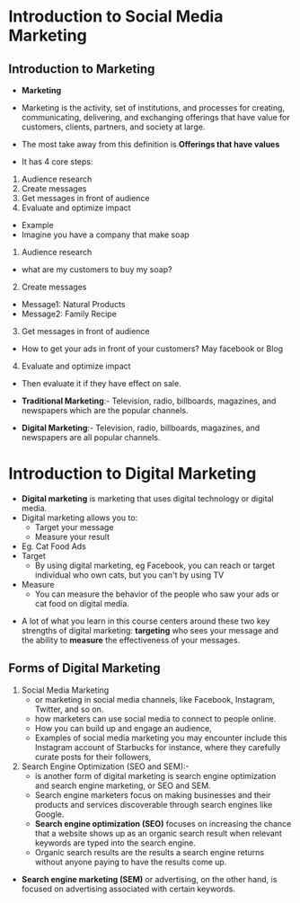 # Introduction to Social Media Marketing

## Introduction to Marketing

- **Marketing**
- Marketing is the activity, set of institutions, and processes for creating, communicating, delivering, and exchanging offerings that have value for customers, clients, partners, and society at large.

- The most take away from this definition is **Offerings that have values**
- It has 4 core steps:

1.  Audience research
2.  Create messages
3.  Get messages in front of audience
4.  Evaluate and optimize impact

- Example
- Imagine you have a company that make soap

1.  Audience research

- what are my customers to buy my soap?

2.  Create messages

- Message1: Natural Products
- Message2: Family Recipe

3.  Get messages in front of audience

- How to get your ads in front of your customers? May facebook or Blog

4.  Evaluate and optimize impact

- Then evaluate it if they have effect on sale.

- **Traditional Marketing**:- Television, radio, billboards, magazines, and newspapers which are the popular channels.
- **Digital Marketing**:- Television, radio, billboards, magazines, and newspapers are all popular channels.

# Introduction to Digital Marketing

- **Digital marketing** is marketing that uses digital technology or digital media.
- Digital marketing allows you to:
  - Target your message
  - Measure your result
- Eg. Cat Food Ads
- Target
  - By using digital marketing, eg Facebook, you can reach or target individual who own cats, but you can't by using TV
- Measure
  - You can measure the behavior of the people who saw your ads or cat food on digital media.

* A lot of what you learn in this course centers around these two key strengths of digital marketing: **targeting** who sees your message and the ability to **measure** the effectiveness of your messages.

## Forms of Digital Marketing

1. Social Media Marketing
   - or marketing in social media channels, like Facebook, Instagram, Twitter, and so on.
   - how marketers can use social media to connect to people online.
   - How you can build up and engage an audience,
   - Examples of social media marketing you may encounter include this Instagram account of Starbucks for instance, where they carefully curate posts for their followers,
2. Search Engine Optimization (SEO and SEM):-
   - is another form of digital marketing is search engine optimization and search engine marketing, or SEO and SEM.
   - Search engine marketers focus on making businesses and their products and services discoverable through search engines like Google.
   - **Search engine optimization (SEO)** focuses on increasing the chance that a website shows up as an organic search result when relevant keywords are typed into the search engine.
   - Organic search results are the results a search engine returns without anyone paying to have the results come up.

- **Search engine marketing (SEM)** or advertising, on the other hand, is focused on advertising associated with certain keywords.
